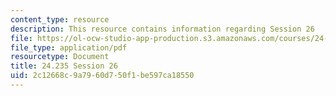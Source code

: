 ```yaml
---
content_type: resource
description: This resource contains information regarding Session 26
file: https://ol-ocw-studio-app-production.s3.amazonaws.com/courses/24-235j-philosophy-of-law-spring-2012/2c12668c9a7960d750f1be597ca18550_MIT24_235JS12_Session26.pdf
file_type: application/pdf
resourcetype: Document
title: 24.235 Session 26
uid: 2c12668c-9a79-60d7-50f1-be597ca18550
---
```

